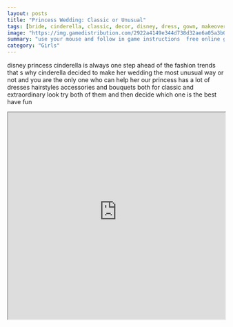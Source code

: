 ```yaml
---
layout: posts
title: "Princess Wedding: Classic or Unusual"
tags: [bride, cinderella, classic, decor, disney, dress, gown, makeover, princess, unusual, wedding, free, online, games, oyna, game, free, games, play, play, games]
image: "https://img.gamedistribution.com/2922a4149e344d738d32ae6a05a3b022.jpg"
summary: "use your mouse and follow in game instructions  free online games oyna game free games play play games"
category: "Girls"
---
```


disney princess cinderella is always one step ahead of the fashion trends that s why cinderella decided to make her wedding the most unusual way or not and you are the only one who can help her our princess has a lot of dresses hairstyles accessories and bouquets both for classic and extraordinary look try both of them and then decide which one is the best have fun

<iframe width="100%" height="480px;" src="https://html5.gamedistribution.com/2922a4149e344d738d32ae6a05a3b022/"></iframe>